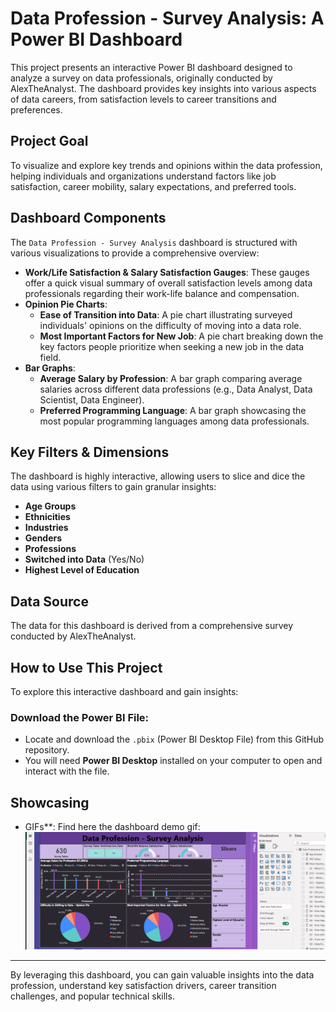 # Data Profession - Survey Analysis: A Power BI Dashboard
This project presents an interactive Power BI dashboard designed to analyze a survey on data professionals, originally conducted by AlexTheAnalyst. The dashboard provides key insights into various aspects of data careers, from satisfaction levels to career transitions and preferences.

## Project Goal

To visualize and explore key trends and opinions within the data profession, helping individuals and organizations understand factors like job satisfaction, career mobility, salary expectations, and preferred tools.

## Dashboard Components

The `Data Profession - Survey Analysis` dashboard is structured with various visualizations to provide a comprehensive overview:

* **Work/Life Satisfaction & Salary Satisfaction Gauges**: These gauges offer a quick visual summary of overall satisfaction levels among data professionals regarding their work-life balance and compensation.
* **Opinion Pie Charts**:
    * **Ease of Transition into Data**: A pie chart illustrating surveyed individuals' opinions on the difficulty of moving into a data role.
    * **Most Important Factors for New Job**: A pie chart breaking down the key factors people prioritize when seeking a new job in the data field.
* **Bar Graphs**:
    * **Average Salary by Profession**: A bar graph comparing average salaries across different data professions (e.g., Data Analyst, Data Scientist, Data Engineer).
    * **Preferred Programming Language**: A bar graph showcasing the most popular programming languages among data professionals.

## Key Filters & Dimensions

The dashboard is highly interactive, allowing users to slice and dice the data using various filters to gain granular insights:

* **Age Groups**
* **Ethnicities**
* **Industries**
* **Genders**
* **Professions**
* **Switched into Data** (Yes/No)
* **Highest Level of Education**

## Data Source

The data for this dashboard is derived from a comprehensive survey conducted by AlexTheAnalyst.

## How to Use This Project

To explore this interactive dashboard and gain insights:

### Download the Power BI File:

* Locate and download the `.pbix` (Power BI Desktop File) from this GitHub repository.
* You will need **Power BI Desktop** installed on your computer to open and interact with the file.

## Showcasing

* GIFs**: Find here the dashboard demo gif: ![Power BI Dashboard Demo](PowerBI_First_Project.gif)

---

By leveraging this dashboard, you can gain valuable insights into the data profession, understand key satisfaction drivers, career transition challenges, and popular technical skills.
